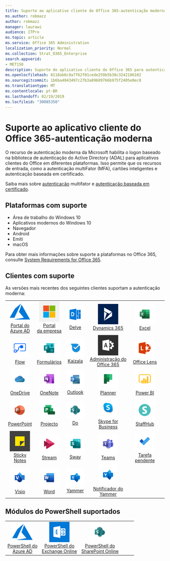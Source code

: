```yaml
---
title: Suporte ao aplicativo cliente do Office 365-autenticação moderna
ms.author: robmazz
author: robmazz
manager: laurawi
audience: ITPro
ms.topic: article
ms.service: Office 365 Administration
localization_priority: Normal
ms.collection: Strat_O365_Enterprise
search.appverid:
- MET150
description: Suporte do aplicativo cliente do Office 365 para autenticação moderna.
ms.openlocfilehash: 8118ab6c9a7f62f01cede259b5b38c3242106102
ms.sourcegitcommit: 1b6ba4043497c27b3a89689766b975f2405e0ec8
ms.translationtype: MT
ms.contentlocale: pt-BR
ms.lasthandoff: 02/19/2019
ms.locfileid: "30085350"
---
```

# <a name="office-365-client-app-support---modern-authentication"></a>Suporte ao aplicativo cliente do Office 365-autenticação moderna

O recurso de autenticação moderna da Microsoft habilita o logon baseado na biblioteca de autenticação do Active Directory (ADAL) para aplicativos clientes do Office em diferentes plataformas. Isso permite que os recursos de entrada, como a autenticação multiFator (MFA), cartões inteligentes e autenticação baseada em certificado.

Saiba mais sobre [autenticação](https://docs.microsoft.com/azure/active-directory/authentication/multi-factor-authentication) multifator e [autenticação baseada em certificado](https://docs.microsoft.com/azure/active-directory/active-directory-certificate-based-authentication-get-started).

## <a name="supported-platforms"></a>Plataformas com suporte

 - Área de trabalho do Windows 10
 - Aplicativos modernos do Windows 10
 - Navegador
 - Android
 - Emiti
 - macOS

Para obter mais informações sobre suporte a plataformas no Office 365, consulte [System Requirements for Office 365](https://products.office.com/office-system-requirements).

## <a name="supported-clients"></a>Clientes com suporte

As versões mais recentes dos seguintes clientes suportam a autenticação moderna:

| | | | | | |
|:---:|:---:|:---:|:---:|:---:|:---:|
| ![Ícone do Azure](media/o365-azure-64x64.png) <br> [Portal do <br> Azure AD](https://azure.microsoft.com/features/azure-portal/) | ![Ícone do portal da empresa](media/o365-microsoft-64x64.png) <br> [Portal <br> da empresa](https://docs.microsoft.com/intune-user-help/sign-in-to-the-company-portal) | ![Ícone do Delve](media/o365-delve-64x64.png) <br> [Delve](https://products.office.com/business/intelligent-search) | ![Ícone do Dynamics 365](media/o365-dynamics365-64x64.png) <br> [Dynamics 365](https://dynamics.microsoft.com) | ![Ícone do Excel](media/o365-excel-64x64.png) <br> [Excel](https://products.office.com/excel) |
| ![Ícone de fluxo](media/o365-flow-64x64.png) <br> [Flow](https://flow.microsoft.com) | ![Ícone de formulários](media/o365-forms-64x64.png) <br> [Formulários](https://flow.microsoft.com/connectors/shared_microsoftforms/microsoft-forms/) | ![Ícone de Kaizala](media/o365-kaizala-64x64.png) <br> [Kaizala](https://products.office.com/en/business/microsoft-kaizala) | ![Ícone de administração do Office 365](media/o365-o365admin-64x64.png) <br> [Administração do <br> Office 365](https://products.office.com/business/manage-office-365-admin-app) | ![Ícone de lente](media/o365-lens-64x64.png) <br> [Office Lens](https://www.microsoft.com/p/office-lens/9wzdncrfj3t8?activetab=pivot%3Aoverviewtab) | 
| ![Ícone do OneDrive for Business](media/o365-OneDrive-64x64.png) <br> [OneDrive](https://products.office.com/onedrive-for-business/online-cloud-storage) |  ![Ícone do OneNote](media/o365-OneNote-64x64.png) <br> [OneNote](https://products.office.com/onenote) | ![Ícone do Outlook](media/o365-outlook-64x64.png) <br> [Outlook](https://products.office.com/outlook) | ![Ícone do Planner](media/o365-planner-64x64.png) <br> [Planner](https://products.office.com/business/task-management-software) | ![Ícone do PowerBI](media/o365-powerbi-64x64.png) <br> [Power BI](https://powerbi.microsoft.com)
| ![Ícone do PowerPoint](media/o365-powerpoint-64x64.png) <br> [PowerPoint](https://products.office.com/powerpoint) | ![Ícone de projeto](media/o365-project-64x64.png) <br> [Projecto](https://products.office.com/project) | ![Ícone do SharePoint](media/o365-sharepoint-64x64.png) <br> [Do](https://products.office.com/sharepoint) | ![Ícone do Skype for Business](media/o365-skypeforbusiness-64x64.png) <br> [Skype for <br> Business](https://www.skype.com/business/) | ![Ícone de StaffHub](media/o365-staffhub-64x64.png) <br> [StaffHub](https://products.office.com/microsoft-staffhub/staff-scheduling-software)
| ![Ícone de notas auto-adesivas](media/o365-stickynotes-64x64.png) <br> [Sticky Notes](https://www.microsoft.com/p/microsoft-sticky-notes/9nblggh4qghw) | ![Ícone de fluxo](media/o365-stream-64x64.png) <br> [Stream](https://stream.microsoft.com) | ![Ícone de Sway](media/o365-sway-64x64.png) <br> [Sway](https://sway.com) | ![Ícone do teams](media/o365-teams-64x64.png) <br> [Teams](https://products.office.com/microsoft-teams/group-chat-software) | ![Ícone de tarefas pendentes](media/o365-todo-64x64.png) <br> [Tarefa pendente](https://todo.microsoft.com)
| ![Ícone do Visio](media/o365-visio-64x64.png) <br> [Visio](https://products.office.com/visio/flowchart-software) | ![Ícone do Word](media/o365-word-64x64.png) <br> [Word](https://products.office.com/word) |![Ícone do Yammer](media/o365-yammer-64x64.png) <br> [Yammer](https://products.office.com/yammer/yammer-overview) | ![Ícone do Yammer](media/o365-yammer-64x64.png) <br> [Notificador do Yammer <br>](https://products.office.com/yammer/yammer-overview) |  |

## <a name="supported-powershell-modules"></a>Módulos do PowerShell suportados

| | | | | | |
|:---:|:---:|:---:|:---:|:---:|:---:|
| ![Ícone do Azure](media/o365-azure-64x64.png) <br> [PowerShell do <br> Azure AD](https://docs.microsoft.com/powershell/azure/active-directory/overview?view=azureadps-2.0) | ![Ícone do Exchange](media/o365-exchange-64x64.png) <br> [PowerShell do <br> Exchange Online](https://docs.microsoft.com/powershell/exchange/exchange-online/exchange-online-powershell?view=exchange-ps) | ![Ícone do SharePoint](media/o365-sharepoint-64x64.png) <br> [PowerShell do <br> SharePoint Online](https://docs.microsoft.com/sharepoint/manage-team-and-communication-sites-in-powershell)